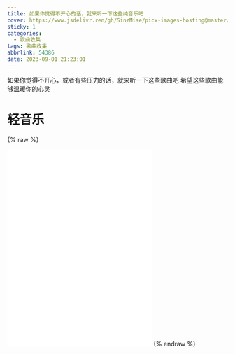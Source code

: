 ```yaml
---
title: 如果你觉得不开心的话，就来听一下这些纯音乐吧
cover: https://www.jsdelivr.ren/gh/SinzMise/picx-images-hosting@master/20230901/wallhaven-ne3k6o_1920x1080.39jlt0h900u0.png
sticky: 1
categories:
  - 歌曲收集
tags: 歌曲收集
abbrlink: 54386
date: 2023-09-01 21:23:01
---
```

如果你觉得不开心，或者有些压力的话，就来听一下这些歌曲吧
希望这些歌曲能够温暖你的心灵
# 轻音乐
{% raw %}
<iframe frameborder="no" border="0" marginwidth="0" marginheight="0" width=330 height=450 src="//music.163.com/outchain/player?type=0&id=8706644516&auto=0&height=430"></iframe>
{% endraw %}
